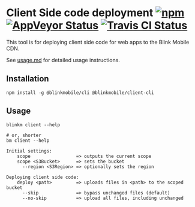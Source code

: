 # Client Side code deployment [![npm](https://img.shields.io/npm/v/@blinkmobile/client-cli.svg?maxAge=2592000)](https://www.npmjs.com/package/@blinkmobile/client-cli) [![AppVeyor Status](https://ci.appveyor.com/api/projects/status/github/jokeyrhyme/client-cli?branch=master&svg=true)](https://ci.appveyor.com/project/jokeyrhyme/client-cli) [![Travis CI Status](https://travis-ci.org/blinkmobile/client-cli.svg?branch=master)](https://travis-ci.org/blinkmobile/client-cli)

This tool is for deploying client side code for web apps to the Blink Mobile CDN.

See [usage.md](https://github.com/blinkmobile/client-cli/blob/develop/docs/usage.md) for detailed usage instructions.

## Installation
```
npm install -g @blinkmobile/cli @blinkmobile/client-cli
```

## Usage

```
blinkm client --help

# or, shorter
bm client --help
```

```
Initial settings:
    scope                 => outputs the current scope
    scope <S3Bucket>      => sets the bucket
      --region <S3Region> => optionally sets the region

Deploying client side code:
    deploy <path>         => uploads files in <path> to the scoped bucket
      --skip              => bypass unchanged files (default)
      --no-skip           => upload all files, including unchanged
```
